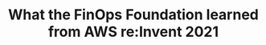 ---
title: What the FinOps Foundation learned from AWS re:Invent 2021
description: AWS re:Invent 2021 brought back the major cloud event in full. Many members responsibly attended, bringing big learning lessons, insights, and ideas back to our members.
date-added: 8th Dec 2021
type: Video
source: Foundation Contribution
label: 
link: https://youtu.be/fu5QSGEXOUA
cloud-provider: 
  - Multi-Cloud
framework-capabilities:
date-added: Dec 2021
permalink: /resources/not-here/
weight: 30
listing: true
---